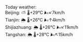 Today weather:  
Beijing: ⛅️  🌡️+29°C 🌬️↙7km/h  
Tianjin: 🌦   🌡️+26°C 🌬️↑4km/h  
Shijiazhuang: 🌦   🌡️+26°C 🌬️↙11km/h  
Tangshan: 🌦   🌡️+28°C 🌬️↖15km/h  
